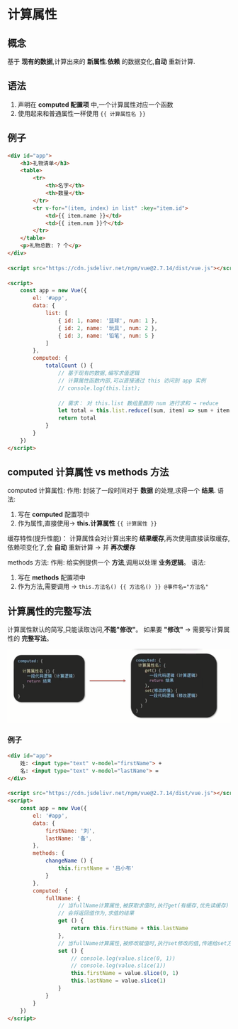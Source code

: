# 计算属性

## 概念

基于 **现有的数据**,计算出来的 **新属性**.**依赖** 的数据变化,**自动** 重新计算.

## 语法

1. 声明在 **computed 配置项** 中,一个计算属性对应一个函数
2. 使用起来和普通属性一样使用 `{{ 计算属性名 }}`

## 例子

```html
<div id="app">
	<h3>礼物清单</h3>
	<table>
		<tr>
			<th>名字</th>
			<th>数量</th>
		</tr>
		<tr v-for="(item, index) in list" :key="item.id">
			<td>{{ item.name }}</td>
			<td>{{ item.num }}个</td>
		</tr>
	</table>
	<p>礼物总数: ? 个</p>
</div>

<script src="https://cdn.jsdelivr.net/npm/vue@2.7.14/dist/vue.js"></script>

<script>
	const app = new Vue({
		el: '#app',
		data: {
			list: [
				{ id: 1, name: '篮球', num: 1 },
				{ id: 2, name: '玩具', num: 2 },
				{ id: 3, name: '铅笔', num: 5 }
			]
		},
		computed: {
			totalCount () {
				// 基于现有的数据,编写求值逻辑
				// 计算属性函数内部,可以直接通过 this 访问到 app 实例
				// console.log(this.list);

				// 需求： 对 this.list 数组里面的 num 进行求和 → reduce
				let total = this.list.reduce((sum, item) => sum + item.num, 0)
				return total
			}
		}
	})
</script>
```

## computed 计算属性 vs methods 方法

computed 计算属性:
作用: 封装了一段时间对于 **数据** 的处理,求得一个 **结果**.
语法:
1. 写在 **computed** 配置项中
2. 作为属性,直接使用→ **this.计算属性** `{{ 计算属性 }}`

缓存特性(提升性能)：
计算属性会对计算出来的 **结果缓存**,再次使用直接读取缓存,依赖项变化了,会 **自动** 重新计算 → 并 **再次缓存**

methods 方法:
作用: 给实例提供一个 **方法**,调用以处理 **业务逻辑**。
语法:
1. 写在 **methods** 配置项中
2. 作为方法,需要调用 → `this.方法名() {{ 方法名() }} @事件名="方法名"`

## 计算属性的完整写法

计算属性默认的简写,只能读取访问,**不能"修改"**。
如果要 **"修改"** → 需要写计算属性的 **完整写法**。

![图片](_media/计算属性/1.png)

### 例子

```html
<div id="app">
	姓: <input type="text" v-model="firstName"> + 
	名: <input type="text" v-model="lastName"> = 
</div>

<script src="https://cdn.jsdelivr.net/npm/vue@2.7.14/dist/vue.js"></script>
<script>
	const app = new Vue({
		el: '#app',
		data: {
			firstName: '刘',
			lastName: '备',
		},
		methods: {
			changeName () {
				this.firstName = '吕小布'
			}
		},
		computed: {
			fullName: {
				// 当fullName计算属性,被获取求值时,执行get(有缓存,优先读缓存)
				// 会将返回值作为,求值的结果
				get () {
					return this.firstName + this.lastName
				},
				// 当fullName计算属性,被修改赋值时,执行set修改的值,传递给set方法的形参
				set () {
					// console.log(value.slice(0, 1))
					// console.log(value.slice(1))
					this.firstName = value.slice(0, 1)
					this.lastName = value.slice(1)
				}
			}
		}
	})
</script>
```